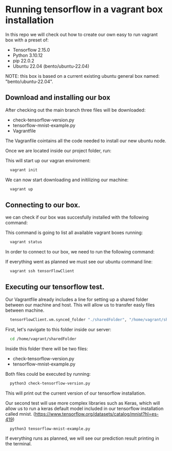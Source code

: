 
# Running tensorflow in a vagrant box installation

In this repo we will check out how to create our own easy to run vagrant box with a preset of:

- Tensorflow 2.15.0
- Python 3.10.12
- pip 22.0.2
- Ubuntu 22.04 (bento/ubuntu-22.04)

NOTE: this box is based on a current existing ubuntu general box named: "bento/ubuntu-22.04".



## Download and installing our box

After checking out the main branch three files will be downloaded:

- check-tensorflow-version.py
- tensorflow-mnist-example.py
- Vagrantfile

The Vagranfile cointains all the code needed to install our new ubuntu node.

Once we are located inside our project folder, run:

This will start up our vagran enviroment:
```bash
  vagrant init 
```

We can now start downloading and initilizing our machine:
```bash
  vagrant up 
```

## Connecting to our box.

we can check if our box was succesfully installed with the following command:

This command is going to list all available vagrant boxes running:
```bash
  vagrant status 
```

In order to connect to our box, we need to run the following command:

If everything went as planned we must see our ubuntu command line:
```bash
  vagrant ssh tensorFlowClient 
```

## Executing our tensorflow test.

Our Vagrantfile already includes a line for setting up a shared folder between our machine and host. This will allow us to transfer easly files between machine.

```bash
  tensorFlowClient.vm.synced_folder "./sharedFolder", "/home/vagrant/sharedFolder" 
```

First, let's navigate to this folder inside our server:

```bash
  cd /home/vagrant/sharedFolder
```
Inside this folder there will be two files:
- check-tensorflow-version.py
- tensorflow-mnist-example.py

Both files could be executed by running:
```bash
  python3 check-tensorflow-version.py
```
This will print out the current version of our tensorflow installation.

Our second test will use more complex libraries such as Keras, which will allow us to run a keras default model included in our tensorflow installation called mnist. (https://www.tensorflow.org/datasets/catalog/mnist?hl=es-419) 
```bash
  python3 tensorflow-mnist-example.py
```
If everything runs as planned, we will see our prediction result printing in the terminal.
